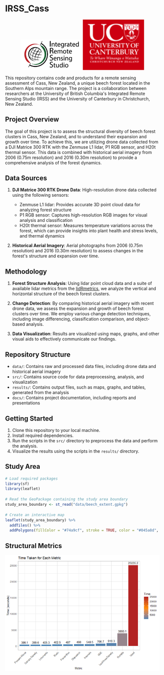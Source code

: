 # IRSS_Cass

<p align="center">
  <img src="docs/irss_logo.png" alt="UBC - Integrated Remote Sensing Studio" width="200"/>
  <img src="docs/uc_logo.png" alt="University of Canterbury" width="200"/>
</p>

This repository contains code and products for a remote sensing assessment of Cass, New Zealand, a unique beech forest located in the Southern Alps mountain range. The project is a collaboration between researchers at the University of British Columbia's Integrated Remote Sensing Studio (IRSS) and the University of Canterbury in Christchurch, New Zealand.

## Project Overview

The goal of this project is to assess the structural diversity of beech forest clusters in Cass, New Zealand, and to understand their expansion and growth over time. To achieve this, we are utilizing drone data collected from a DJI Matrice 300 RTK with the Zenmuse L1 lidar, P1 RGB sensor, and H20t thermal sensor. This data is combined with historical aerial imagery from 2006 (0.75m resolution) and 2016 (0.30m resolution) to provide a comprehensive analysis of the forest dynamics.

## Data Sources

1. **DJI Matrice 300 RTK Drone Data**: High-resolution drone data collected using the following sensors:
    - Zenmuse L1 lidar: Provides accurate 3D point cloud data for analyzing forest structure
    - P1 RGB sensor: Captures high-resolution RGB images for visual analysis and classification
    - H20t thermal sensor: Measures temperature variations across the forest, which can provide insights into plant health and stress levels, and thermal dynamics

2. **Historical Aerial Imagery**: Aerial photographs from 2006 (0.75m resolution) and 2016 (0.30m resolution) to assess changes in the forest's structure and expansion over time.

## Methodology

1. **Forest Structure Analysis**: Using lidar point cloud data and a suite of available lidar metrics from the [lidRmetrics](https://github.com/ptompalski/lidRmetrics), we analyze the vertical and horizontal structure of the beech forest clusters.

2. **Change Detection**: By comparing historical aerial imagery with recent drone data, we assess the expansion and growth of beech forest clusters over time. We employ various change detection techniques, including image differencing, classification comparison, and object-based analysis.

3. **Data Visualization**: Results are visualized using maps, graphs, and other visual aids to effectively communicate our findings.

## Repository Structure

- `data/`: Contains raw and processed data files, including drone data and historical aerial imagery
- `src/`: Contains source code for data preprocessing, analysis, and visualization
- `results/`: Contains output files, such as maps, graphs, and tables, generated from the analysis
- `docs/`: Contains project documentation, including reports and presentations

## Getting Started

1. Clone this repository to your local machine.
2. Install required dependencies.
3. Run the scripts in the `src/` directory to preprocess the data and perform the analysis.
4. Visualize the results using the scripts in the `results/` directory.

## Study Area

```R
# Load required packages
library(sf)
library(leaflet)

# Read the GeoPackage containing the study area boundary
study_area_boundary <- st_read("data/beech_extent.gpkg")

# Create an interactive map
leaflet(study_area_boundary) %>%
  addTiles() %>%
  addPolygons(fillColor = "#74a9cf", stroke = TRUE, color = "#045a8d", weight = 2, opacity = 1, fillOpacity = 0.5)

```

## Structural Metrics

<p align="center">
  <img src="results/Metric_generation_time.png" alt="Time taken to generate pixel metrics" width="1200"/>
</p>
